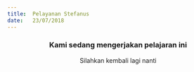```yaml
---
title:  Pelayanan Stefanus
date:   23/07/2018
---
```


### <center>Kami sedang mengerjakan pelajaran ini</center>
<center>Silahkan kembali lagi nanti</center>
